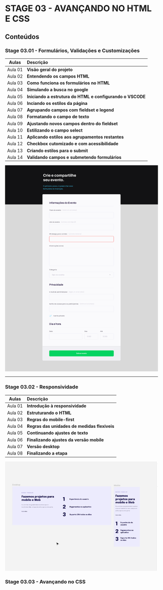 # STAGE 03 - AVANÇANDO NO HTML E CSS

## Conteúdos

### Stage 03.01 - Formulários, Validações e Customizações

|  Aulas  | Descrição                                                 |
| :-----: | :-------------------------------------------------------- |
| Aula 01 | **Visão geral do projeto**                                |
| Aula 02 | **Entendendo os campos HTML**                             |
| Aula 03 | **Como funciona os formulários no HTML**                  |
| Aula 04 | **Simulando a busca no google**                           |
| Aula 05 | **Iniciando a estrutura do HTML e configurando o VSCODE** |
| Aula 06 | **Inciando os estilos da página**                         |
| Aula 07 | **Agrupando campos com fieldset e legend**                |
| Aula 08 | **Formatando o campo de texto**                           |
| Aula 09 | **Ajustando novos campos dentro do fieldset**             |
| Aula 10 | **Estilizando o campo select**                            |
| Aula 11 | **Aplicando estilos aos agrupamentos restantes**          |
| Aula 12 | **Checkbox cutomizado e com acessibilidade**              |
| Aula 13 | **Criando estilos para o submit**                         |
| Aula 14 | **Validando campos e submetendo formulários**             |

![Projeto 04- stage 03.01](./../.github/projetos/projeto03.png)

---

### Stage 03.02 - Responsividade

|  Aulas  | Descrição                                    |
| :-----: | :------------------------------------------- |
| Aula 01 | **Introdução à responsividade**              |
| Aula 02 | **Estruturando o HTML**                      |
| Aula 03 | **Regras do mobile-first**                   |
| Aula 04 | **Regras das unidades de medidas flexiveis** |
| Aula 05 | **Continuando ajustes de texto**             |
| Aula 06 | **Finalizando ajustes da versão mobile**     |
| Aula 07 | **Versão desktop**                           |
| Aula 08 | **Finalizando a etapa**                      |

![Projeto 04- stage 03.02](./../.github/projetos/projeto04.png)

### Stage 03.03 - Avançando no CSS
